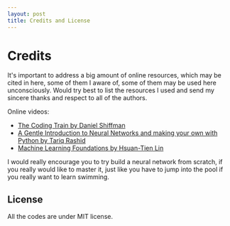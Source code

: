 ```yaml
---
layout: post
title: Credits and License
---
```


# Credits

It's important to address a big amount of online resources,
which may be cited in here, some of them I aware of,
some of them may be used here unconsciously.
Would try best to list the resources I used and send my sincere
thanks and respect to all of the authors.

Online videos:

* [The Coding Train by Daniel Shiffman](https://www.youtube.com/channel/UCvjgXvBlbQiydffZU7m1_aw)
* [A Gentle Introduction to Neural Networks and making your own with Python by Tariq Rashid](https://www.youtube.com/watch?v=2sevic5Vy4E)
* [Machine Learning Foundations by Hsuan-Tien Lin](https://www.youtube.com/user/hsuantien/playlists)

I would really encourage you to try build a neural network from scratch,
if you really would like to master it, just like you have to jump into the pool if you really want to learn swimming.

## License

All the codes are under MIT license.
